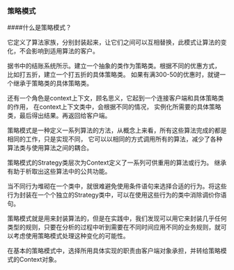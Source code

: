 ### 策略模式

####什么是策略模式？

 它定义了算法家族，分别封装起来，让它们之间可以互相替换，此模式让算法的变化，不会影响到适用算法的客户。
 
 据书中的结账系统所示。建立一个抽象的类作为策略类。根据不同的优惠方式，
 比如打五折，建立一个打五折的具体策略类。
 如果有满300-50的优惠时，就键一个继承于策略类的具体策略类。
 
还有一个角色是context上下文，顾名思义，它起到一个连接客户端和具体策略类的作用，
在context上下文类中，会根据不同的情况，
实例化所需要的具体策略类，最后得出结果。再返回给客户端。

策略模式是一种定义一系列算法的方法，从概念上来看，所有这些算法完成的都是相同的工作，只是实现不同，
它可以以相同的方式调用所有的算法，减少了各种算法类与使用算法之间的耦合。

策略模式的Strategy类层次为Context定义了一系列可供重用的算法或行为。
继承有助于析取出这些算法中的公共功能。

 当不同行为堆砌在一个类中，就很难避免使用条件语句来选择合适的行为。将这些行为封装在一个个独立的Strategy类中，可以在使用这些行为的类中消除调价你语句。
 
 策略模式就是用来封装算法的，但是在实践中，我们发现可以用它来封装几乎任何类型的规则，只要在分析的过程中听到需要在不同时间应用不同的业务规则，就可以考虑使用策略模式处理这种变化的可能性。
 
 在基本的策略模式中，选择所用具体实现的职责由客户端对象承担，并转给策略模式的Context对象。
 
 